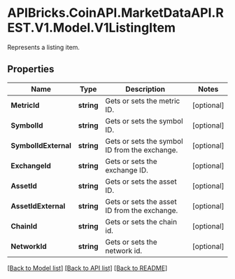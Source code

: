 # APIBricks.CoinAPI.MarketDataAPI.REST.V1.Model.V1ListingItem
Represents a listing item.

## Properties

Name | Type | Description | Notes
------------ | ------------- | ------------- | -------------
**MetricId** | **string** | Gets or sets the metric ID. | [optional] 
**SymbolId** | **string** | Gets or sets the symbol ID. | [optional] 
**SymbolIdExternal** | **string** | Gets or sets the symbol ID from the exchange. | [optional] 
**ExchangeId** | **string** | Gets or sets the exchange ID. | [optional] 
**AssetId** | **string** | Gets or sets the asset ID. | [optional] 
**AssetIdExternal** | **string** | Gets or sets the asset ID from the exchange. | [optional] 
**ChainId** | **string** | Gets or sets the chain id. | [optional] 
**NetworkId** | **string** | Gets or sets the network id. | [optional] 

[[Back to Model list]](../../README.md#documentation-for-models) [[Back to API list]](../../README.md#documentation-for-api-endpoints) [[Back to README]](../../README.md)

